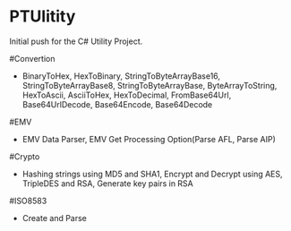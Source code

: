 # PTUlitity

Initial push for the C# Utility Project.

#Convertion
- BinaryToHex, HexToBinary, StringToByteArrayBase16, StringToByteArrayBase8, StringToByteArrayBase, ByteArrayToString, HexToAscii, AsciiToHex, HexToDecimal, FromBase64Url, Base64UrlDecode, Base64Encode, Base64Decode


#EMV
- EMV Data Parser, EMV Get Processing Option(Parse AFL, Parse AIP)


#Crypto
- Hashing strings using MD5 and SHA1, Encrypt and Decrypt using AES, TripleDES and RSA, Generate key pairs in RSA


#ISO8583
- Create and Parse

